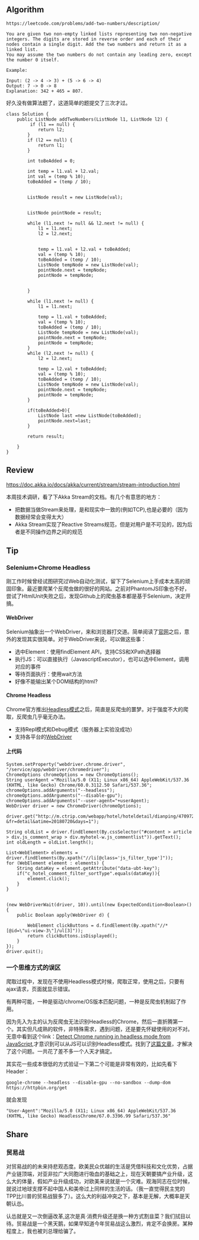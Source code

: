## Algorithm
```
https://leetcode.com/problems/add-two-numbers/description/

You are given two non-empty linked lists representing two non-negative integers. The digits are stored in reverse order and each of their nodes contain a single digit. Add the two numbers and return it as a linked list.
You may assume the two numbers do not contain any leading zero, except the number 0 itself.

Example:

Input: (2 -> 4 -> 3) + (5 -> 6 -> 4)
Output: 7 -> 0 -> 8
Explanation: 342 + 465 = 807.
```
好久没有做算法题了，这道简单的题提交了三次才过。


```
class Solution {
    public ListNode addTwoNumbers(ListNode l1, ListNode l2) {
         if (l1 == null) {
            return l2;
        }
        if (l2 == null) {
            return l1;
        }

        int toBeAdded = 0;

        int temp = l1.val + l2.val;
        int val = (temp % 10);
        toBeAdded = (temp / 10);


        ListNode result = new ListNode(val);


        ListNode pointNode = result;

        while (l1.next != null && l2.next != null) {
            l1 = l1.next;
            l2 = l2.next;


            temp = l1.val + l2.val + toBeAdded;
            val = (temp % 10);
            toBeAdded = (temp / 10);
            ListNode tempNode = new ListNode(val);
            pointNode.next = tempNode;
            pointNode = tempNode;


        }

        while (l1.next != null) {
            l1 = l1.next;

            temp = l1.val + toBeAdded;
            val = (temp % 10);
            toBeAdded = (temp / 10);
            ListNode tempNode = new ListNode(val);
            pointNode.next = tempNode;
            pointNode = tempNode;
        }
        while (l2.next != null) {
            l2 = l2.next;

            temp = l2.val + toBeAdded;
            val = (temp % 10);
            toBeAdded = (temp / 10);
            ListNode tempNode = new ListNode(val);
            pointNode.next = tempNode;
            pointNode = tempNode;
        }

        if(toBeAdded>0){
            ListNode last =new ListNode(toBeAdded);
            pointNode.next=last;
        }

        return result;

    }
}
```

## Review
https://doc.akka.io/docs/akka/current/stream/stream-introduction.html

本周技术调研，看了下Akka Stream的文档。有几个有意思的地方：
- 把数据当做Stream来处理，是和现实中一致的(例如TCP),也是必要的（因为数据经常会变得太大）
- Akka Stream实现了Reactive Streams规范，但是对用户是不可见的，因为后者是不同操作边界之间的规范


## Tip

### Selenium+Chrome Headless
刚工作时候曾经试图研究过Web自动化测试，留下了Selenium上手成本太高的顽固印象。最近要爬某个反爬虫做的很好的网站。之前对PhantomJS印象也不好，尝试了HtmlUnit失败之后，发现Github上的爬虫基本都是基于Selenium，决定开搞。
#### WebDriver
Selenium抽象出一个WebDriver，来和浏览器打交道。简单阅读了[官网](https://www.seleniumhq.org/docs/03_webdriver.jsp)之后，意外的发现其实很简单。对于WebDriver来说，可以做这些事：
- 选中Element：使用findElement API，支持CSS和XPath选择器
- 执行JS：可以直接执行（JavascriptExecutor），也可以选中Element，调用对应的事件
- 等待页面执行：使用wait方法
- 好像不能输出某个DOM结构的html?

#### Chrome Headless

Chrome官方推出[Headless模式](https://developers.google.com/web/updates/2017/04/headless-chrome)之后，简直是反爬虫的噩梦。对于强度不大的爬取，反爬虫几乎毫无办法。
- 支持Repl模式和Debug模式（服务器上实验没成功）
- 支持各平台的[WebDriver](https://github.com/SeleniumHQ/selenium/wiki/ChromeDriver)


#### 上代码

```
System.setProperty("webdriver.chrome.driver", "/service/app/webdriver/chromedriver");
ChromeOptions chromeOptions = new ChromeOptions();
String userAgent ="Mozilla/5.0 (X11; Linux x86_64) AppleWebKit/537.36 (KHTML, like Gecko) Chrome/60.0.3112.50 Safari/537.36";
chromeOptions.addArguments("--headless");
chromeOptions.addArguments("--disable-gpu");
chromeOptions.addArguments("--user-agent="+userAgent);
WebDriver driver = new ChromeDriver(chromeOptions);

driver.get("http://m.ctrip.com/webapp/hotel/hoteldetail/dianping/4709722.html?&fr=detail&atime=20180720&days=1");

String oldList = driver.findElement(By.cssSelector("#content > article > div.js_comment_wrap > div.myhotel-w.js_commentlist")).getText();
int oldLength = oldList.length();

List<WebElement> elements = driver.findElements(By.xpath("//li[@class='js_filter_type']"));
for (WebElement element : elements) {
    String dataKey = element.getAttribute("data-ubt-key");
    if("c_hotel_comment_filter_sortType".equals(dataKey)){
        element.click();
    }
}


(new WebDriverWait(driver, 10)).until(new ExpectedCondition<Boolean>() {
    public Boolean apply(WebDriver d) {

        WebElement clickButtons = d.findElement(By.xpath("//*[@id=\"ui-view-3\"]/ul[3]"));
        return clickButtons.isDisplayed();
    }
});
driver.quit();
```

### 一个思维方式的误区
爬取过程中，发现在不使用Headless模式时候，爬取正常，使用之后，只要有ajax请求，页面就显示错误。

有两种可能，一种是驱动/chrome/OS版本匹配问题，一种是反爬虫机制起了作用。

因为先入为主的认为反爬虫无法识别Headless的Chrome，然后一直折腾第一个。其实但凡成熟的软件，非特殊需求，遇到问题，还是要先怀疑使用的对不对。
无意中看到这个link：[Detect Chrome running in headless mode from JavaScript](https://stackoverflow.com/questions/44397492/detect-chrome-running-in-headless-mode-from-javascript),才意识到可以从JS可以识别Headless模式。找到了[这篇文章](https://intoli.com/blog/making-chrome-headless-undetectable/)，才解决了这个问题。一共花了差不多一个人天才搞定。

其实花一些成本很低的方式验证一下第二个可能是非常有效的，比如先看下Header：

```
google-chrome --headless --disable-gpu --no-sandbox --dump-dom https://httpbin.org/get
```
就会发现
```
"User-Agent":"Mozilla/5.0 (X11; Linux x86_64) AppleWebKit/537.36 (KHTML, like Gecko) HeadlessChrome/67.0.3396.99 Safari/537.36"
```



## Share
### 贸易战

对贸易战的的未来持悲观态度。欧美民众优越的生活是凭借科技和文化优势，占据产业链顶端，对亚非拉广大同胞进行吸血的基础之上，现在天朝要搞产业升级，这么大的体量，假如产业升级成功，对欧美来说就是一个灾难。观海同志在位时候，就说过地球支撑不起中国人和美帝过上同样的生活的话。（我一直觉得民主党的TPP比川普的贸易战狠多了）。这么大的利益冲突之下，基本是无解，大概率是天朝认怂。

认怂就是又一次倒逼改革,这次是真·消费升级还是换一种方式割韭菜？我们拭目以待。贸易战是一个黑天鹅，如果早知道今年贸易战这么激烈，肯定不会换房。某种程度上，我也被刘总理给骗了。